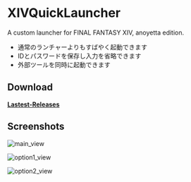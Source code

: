 # XIVQuickLauncher 
A custom launcher for FINAL FANTASY XIV, anoyetta edition.

* 通常のランチャーよりもすばやく起動できます
* IDとパスワードを保存し入力を省略できます
* 外部ツールを同時に起動できます

## Download
**[Lastest-Releases](https://github.com/anoyetta/FFXIVQuickLauncher/releases)**

## Screenshots
![main_view](https://raw.githubusercontent.com/anoyetta/FFXIVQuickLauncher/master/images/main_view.png)  

![option1_view](https://raw.githubusercontent.com/anoyetta/FFXIVQuickLauncher/master/images/options1_view.png)  

![option2_view](https://raw.githubusercontent.com/anoyetta/FFXIVQuickLauncher/master/images/options2_view.png)  
